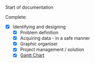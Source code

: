 Start of documentation

Complete:

- [x] Identifying and designing
	- [x] Problem definition
	- [x] Acquiring data - in a safe manner
	- [x] Graphic organiser
	- [x] Project management / solution
	- [x] [Gantt Chart](https://www.youtube.com/watch?v=RxB7QdLWhk4)